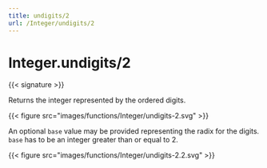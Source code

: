 ```yaml
---
title: undigits/2
url: /Integer/undigits/2
---
```


# Integer.undigits/2

{{< signature >}}

Returns the integer represented by the ordered digits.

{{< figure src="images/functions/Integer/undigits-2.svg" >}}

An optional `base` value may be provided representing the radix for the digits.
`base` has to be an integer greater than or equal to 2.

{{< figure src="images/functions/Integer/undigits-2.2.svg" >}}
